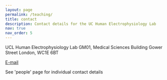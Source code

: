 ```yaml
---
layout: page
permalink: /teaching/
title: contact
description: Contact details for the UC Human Electrophysiology Lab
nav: true
nav_order: 5
---
```


UCL Human Electrophysiology Lab
GM01, Medical Sciences Building
Gower Street
London, WC1E 6BT

[E-mail](mailto:drdanielbush@gmail.com)

See 'people' page for individual contact details
